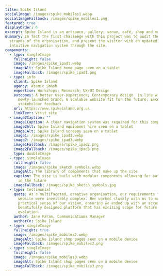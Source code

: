 ```yaml
---
title: Spike Island
socialImage: /images/spike_mobiles1.webp
socialImageFallback: /images/spike_mobiles1.png
featured: true
displayOrder: 6
excerpt: Spike Island is an artspace, gallery, venue, café, shop and more.
summary: In fact the first challenge with this project was to audit the many
  strands of the organisation, and present the visitor with an updated,
  intuitive navigation system through the site.
components:
  - type: singleImage
    fullheight: false
    image: /images/spike_ipad1.webp
    imageAlt: Spike Island home page seen on a tablet
    imageFallback: /images/spike_ipad1.png
  - type: info
    client: Spike Island
    agency: Atomic Smash
    expertise: Workshops; Research; UX/UI Design
    outcomes: A better user-experience; Contemporary design  in line with a
      newly-launched brand; A scalable website fit for the future; Excellent
      stakeholder feedback
    url: https://www.spikeisland.org.uk
    linkText: Visit site
  - image2Caption: ""
    image1Caption: A clear navigation system was required for this complex site
    image2Alt: Spike Island equipment hire seen on a tablet
    image1Alt: Spike Island screens seen on a tablet
    image1: /images/spike_ipad2.webp
    image2: /images/spike_ipad3.webp
    image1Fallback: /images/spike_ipad2.png
    image2Fallback: /images/spike_ipad3.png
    type: doubleImage
  - type: singleImage
    fullheight: false
    image: /images/spike_sketch_symbols.webp
    imageAlt: The library of components that make up the site
    caption: The site is built with modular components allowing for easy expansion
      in the future
    imageFallback: /images/spike_sketch_symbols.jpg
  - type: testimonial
    quote: As a multifaceted, creative organisation, our requirements for our new
      website were inevitably complex. Ben worked closely with us to make
      practical sense of our vision, ensuring we ended up with an accessible and
      beautifully designed platform that has exciting scope for future
      evolution.
    author: Jane Faram, Communications Manager
    authorCo: Spike Island
  - type: singleImage
    fullheight: true
    image: /images/spike_mobiles2.webp
    imageAlt: Spike Island shop pages seen on a mobile device
    imageFallback: /images/spike_mobiles2.png
  - type: singleImage
    fullheight: false
    image: /images/spike_mobiles3.webp
    imageAlt: Spike Island shop pages seen on a mobile device
    imageFallback: /images/spike_mobiles3.png
---
```

